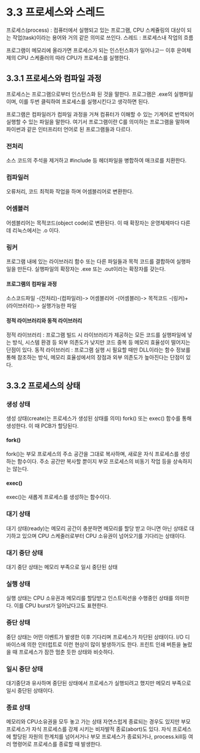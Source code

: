 # 3.3 프로세스와 스레드
프로세스(process) : 컴퓨터에서 실행되고 있는 프로그램, CPU 스케쥴링의 대상이 되는 작업(task)이라는 용어와 거의 같은 의미로 쓰인다. 
스레드 :  프로세스내 작업의 흐름

프로그램이 메모리에 올라가면 프로세스가 되는 인스턴스화가 일어나고ㅡ 이후 운여체제의 CPU 스케줄러의 따라 CPU가 프로세스를 실행한다. 

## 3.3.1 프로세스와 컴파일 과정
프로세스는 프로그램으로부터 인스턴스화 된 것을 말한다. 
프로그램은 .exe의 실행파일이며, 이를 두번 클릭하여 프로세스를 실행시킨다고 생각하면 된다. 

프로그램은 컴파일러가 컴파일 과정을 거쳐 컴퓨터가 이해할 수 있는 기계어로 번역되어 실행할 수 있는 파일을 말한다. 
여기서 프로그램이란 C를 의미하는 프로그램을 말하며 파이썬과 같은 인터프리터 언어로 된 프로그램들과 다르다. 

### 전처리
소스 코드의 주석을 제거하고 #include 등 헤더파일을 병합하여 매크로를 치환한다. 
### 컴파일러
오류처리, 코드 최적화 작업을 하며 어셈블리어로 변환한다.

### 어셈블러
어셈블리어는 목적코드(object code)로 변환된다. 이 때 확장자는 운영체제마다 다른데 리눅스에서는 .o 이다. 

### 링커 
프로그램 내에 있는 라이브러리 함수 또는 다른 파일들과 목적 코드를 결합하여 실행파일을 만든다. 
실행파일의 확장자는 .exe 또는 .out이라는 확장자를 갖는다. 

#### 프로그램의 컴파일 과정
소스코드파일 -(전처리)-(컴파일러)-> 어셈블리어 -(어셈블러)-> 목적코드 -(링커)+(라이브러리)-> 실행가능한 파일

#### 정적 라이브러리와 동적 라이브러리
정적 라이브러리 : 프로그램 빌드 시 라이브러리가 제공하는 모든 코드를 실행파일에 넣는 방식, 시스템 환경 등 외부 의존도가 낮지만 코드 중복 등 메모리 효율성이 떨어지는 단점이 있다. 
동적 라이브러리 : 프로그램 실행 시 필요할 때만 DLL이라는 함수 정보를 통해 참조하는 방식, 메모리 효율성에서의 장점과 외부 의존도가 높아진다는 단점이 있다. 

## 3.3.2 프로세스의 상태

### 생성 상태
생성 상태(create)는 프로세스가 생성된 상태를 의미) fork() 또는 exec() 함수를 통해 생성한다. 
이 때 PCB가 할당된다. 

#### fork()
fork()는 부모 프로세스의 주소 공간을 그대로 복사하며, 새로운 자식 프로세스를 생성하는 함수이다. 
주소 공간만 복사할 뿐이지 부모 프로세스의 비동기 작업 등을 상속하지는 않는다. 

#### exec()
exec()는 새롭게 프로세스를 생성하는 함수이다. 

### 대기 상태
대기 상태(ready)는 메모리 공간이 충분하면 메모리를 할당 받고 아니면 아닌 상태로 대기하고 있으며 CPU 스케줄러로부터 CPU 소유권이 넘어오기를 기다리는 상태이다. 

### 대기 중단 상태
대기 중단 상태는 메모리 부족으로 일시 중단된 상태

### 실행 상태
실행 상태는 CPU 소유권과 메모리를 할당받고 인스트럭션을 수행중인 상태를 의미한다. 
이를 CPU burst가 일어났다고도 표현한다.

### 중단 상태
중단 상태는 어떤 이벤트가 발생한 이후 기다리며 프로세스가 차단된 상태이다. 
I/O 디바이스에 의한 인터럽트로 이런 현상이 많이 발생하기도 한다. 
프린트 인쇄 버튼을 눌렀을 때 프로세스가 잠깐 멈춘 듯한 상태와 비슷하다. 

### 일시 중단 상태
대기중단과 유사하며 중단된 상태에서 프로세스가 실행되려고 했지만 메모리 부족으로 일시 중단된 상태이다.

### 종료 상태
메모리와 CPU소유권을 모두 놓고 가는 상태
자연스럽게 종료되는 경우도 있지만 부모 프로세스가 자식 프로세스를 강제 시키는 비자발적 종료(abort)도 있다. 
자식 프로세스에 할당된 자원의 한계치를 넘어서거나 부모 프로세스가 종료되거나, process.kill등 여러 명령어로 프로세스를 종료할 때 발생한다. 
